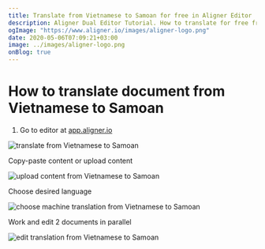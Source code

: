 ```yaml
---
title: Translate from Vietnamese to Samoan for free in Aligner Editor
description: Aligner Dual Editor Tutorial. How to translate for free from Vietnamese to Samoan. Aligner is multilingual document management platform. 
ogImage: "https://www.aligner.io/images/aligner-logo.png"
date: 2020-05-06T07:09:21+03:00
image: ../images/aligner-logo.png
onBlog: true
---
```


# How to translate document from Vietnamese to Samoan

1. Go to editor at [app.aligner.io](https://app.aligner.io "Aligner App web page")

![translate from Vietnamese to Samoan](../aligner-blank-editor.png "translate from Vietnamese to Samoan")

Copy-paste content or upload content

![upload content from Vietnamese to Samoan](../aligner-uploaded-document.png "upload content from Vietnamese to Samoan")

Choose desired language

![choose machine translation from Vietnamese to Samoan](../aligner-language-dropdown.png "choose machine translation from Vietnamese to Samoan")

Work and edit 2 documents in parallel

![edit translation from Vietnamese to Samoan](../aligner-double-sitded-editor.png "edit translation from Vietnamese to Samoan")

